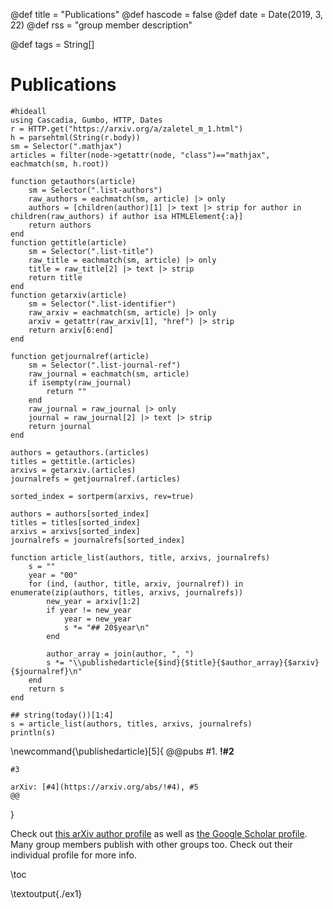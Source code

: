 @def title = "Publications"
@def hascode = false
@def date = Date(2019, 3, 22)
@def rss = "group member description"

@def tags = String[]

# Publications

```julia:./ex1
#hideall
using Cascadia, Gumbo, HTTP, Dates
r = HTTP.get("https://arxiv.org/a/zaletel_m_1.html")
h = parsehtml(String(r.body))
sm = Selector(".mathjax")
articles = filter(node->getattr(node, "class")=="mathjax", eachmatch(sm, h.root))

function getauthors(article)
    sm = Selector(".list-authors")
    raw_authors = eachmatch(sm, article) |> only
    authors = [children(author)[1] |> text |> strip for author in children(raw_authors) if author isa HTMLElement{:a}]
    return authors
end
function gettitle(article)
    sm = Selector(".list-title")
    raw_title = eachmatch(sm, article) |> only
    title = raw_title[2] |> text |> strip
    return title
end
function getarxiv(article)
    sm = Selector(".list-identifier")
    raw_arxiv = eachmatch(sm, article) |> only
    arxiv = getattr(raw_arxiv[1], "href") |> strip
    return arxiv[6:end]
end

function getjournalref(article)
    sm = Selector(".list-journal-ref")
    raw_journal = eachmatch(sm, article)
    if isempty(raw_journal)
        return ""
    end
    raw_journal = raw_journal |> only
    journal = raw_journal[2] |> text |> strip
    return journal
end

authors = getauthors.(articles)
titles = gettitle.(articles)
arxivs = getarxiv.(articles)
journalrefs = getjournalref.(articles)

sorted_index = sortperm(arxivs, rev=true)

authors = authors[sorted_index]
titles = titles[sorted_index]
arxivs = arxivs[sorted_index]
journalrefs = journalrefs[sorted_index]

function article_list(authors, title, arxivs, journalrefs)
    s = ""
    year = "00"
    for (ind, (author, title, arxiv, journalref)) in enumerate(zip(authors, titles, arxivs, journalrefs))
        new_year = arxiv[1:2]
        if year != new_year
            year = new_year
            s *= "## 20$year\n"
        end

        author_array = join(author, ", ")
        s *= "\\publishedarticle{$ind}{$title}{$author_array}{$arxiv}{$journalref}\n"
    end
    return s
end

## string(today())[1:4]
s = article_list(authors, titles, arxivs, journalrefs)
println(s)
```

\newcommand{\publishedarticle}[5]{
    @@pubs
    #1. **!#2**

    #3

    arXiv: [#4](https://arxiv.org/abs/!#4), #5
    @@
}

Check out [this arXiv author profile](https://arxiv.org/a/zaletel_m_1.html) as well as [the Google Scholar profile](https://scholar.google.com/citations?user=LGNFXjwAAAAJ&hl=en).
Many group members publish with other groups too. Check out their individual profile for more info.

\toc

\textoutput{./ex1}